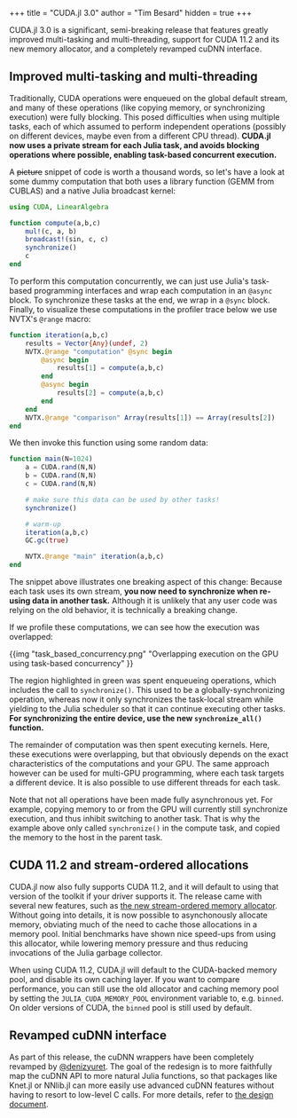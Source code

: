 +++
title = "CUDA.jl 3.0"
author = "Tim Besard"
hidden = true
+++

CUDA.jl 3.0 is a significant, semi-breaking release that features greatly improved
multi-tasking and multi-threading, support for CUDA 11.2 and its new memory allocator, and a
completely revamped cuDNN interface.

<!--more-->


## Improved multi-tasking and multi-threading

Traditionally, CUDA operations were enqueued on the global default stream, and many of these
operations (like copying memory, or synchronizing execution) were fully blocking. This posed
difficulties when using multiple tasks, each of which assumed to perform independent
operations (possibly on different devices, maybe even from a different CPU thread).
**CUDA.jl now uses a private stream for each Julia task, and avoids blocking operations
where possible, enabling task-based concurrent execution.**

A ~~picture~~ snippet of code is worth a thousand words, so let's have a look at some dummy
computation that both uses a library function (GEMM from CUBLAS) and a native Julia
broadcast kernel:

```julia
using CUDA, LinearAlgebra

function compute(a,b,c)
    mul!(c, a, b)
    broadcast!(sin, c, c)
    synchronize()
    c
end
```

To perform this computation concurrently, we can just use Julia's task-based programming
interfaces and wrap each computation in an `@async` block. To synchronize these tasks at the
end, we wrap in a `@sync` block. Finally, to visualize these computations in the profiler
trace below we use NVTX's `@range` macro:

```julia
function iteration(a,b,c)
    results = Vector{Any}(undef, 2)
    NVTX.@range "computation" @sync begin
        @async begin
            results[1] = compute(a,b,c)
        end
        @async begin
            results[2] = compute(a,b,c)
        end
    end
    NVTX.@range "comparison" Array(results[1]) == Array(results[2])
end
```

We then invoke this function using some random data:

```julia
function main(N=1024)
    a = CUDA.rand(N,N)
    b = CUDA.rand(N,N)
    c = CUDA.rand(N,N)

    # make sure this data can be used by other tasks!
    synchronize()

    # warm-up
    iteration(a,b,c)
    GC.gc(true)

    NVTX.@range "main" iteration(a,b,c)
end
```

The snippet above illustrates one breaking aspect of this change: Because each task uses its
own stream, **you now need to synchronize when re-using data in another task.** Although it
is unlikely that any user code was relying on the old behavior, it is technically a breaking
change.

If we profile these computations, we can see how the execution was overlapped:

{{img "task_based_concurrency.png" "Overlapping execution on the GPU using task-based concurrency" }}

The region highlighted in green was spent enqueueing operations, which includes the call to
`synchronize()`. This used to be a globally-synchronizing operation, whereas now it only
synchronizes the task-local stream while yielding to the Julia scheduler so that it can
continue executing other tasks. **For synchronizing the entire device, use the new
`synchronize_all()` function.**

The remainder of computation was then spent executing kernels. Here, these executions were
overlapping, but that obviously depends on the exact characteristics of the computations and
your GPU. The same approach however can be used for multi-GPU programming, where each task
targets a different device. It is also possible to use different threads for each task.

Note that not all operations have been made fully asynchronous yet. For example, copying
memory to or from the GPU will currently still synchronize execution, and thus inhibit
switching to another task. That is why the example above only called `synchronize()` in the
compute task, and copied the memory to the host in the parent task.


## CUDA 11.2 and stream-ordered allocations

CUDA.jl now also fully supports CUDA 11.2, and it will default to using that version of the
toolkit if your driver supports it. The release came with several new features, such as [the
new stream-ordered memory
allocator](https://developer.nvidia.com/blog/enhancing-memory-allocation-with-new-cuda-11-2-features/).
Without going into details, it is now possible to asynchonously allocate memory, obviating
much of the need to cache those allocations in a memory pool. Initial benchmarks have shown
nice speed-ups from using this allocator, while lowering memory pressure and thus reducing
invocations of the Julia garbage collector.

When using CUDA 11.2, CUDA.jl will default to the CUDA-backed memory pool, and disable its
own caching layer. If you want to compare performance, you can still use the old allocator
and caching memory pool by setting the `JULIA_CUDA_MEMORY_POOL` environment variable to,
e.g. `binned`. On older versions of CUDA, the `binned` pool is still used by default.


## Revamped cuDNN interface

As part of this release, the cuDNN wrappers have been completely revamped by
[@denizyuret](https://github.com/denizyuret). The goal of the redesign is to more faithfully
map the cuDNN API to more natural Julia functions, so that packages like Knet.jl or NNlib.jl
can more easily use advanced cuDNN features without having to resort to low-level C calls.
For more details, refer to [the design
document](https://github.com/JuliaGPU/CUDA.jl/blob/da7c6eee82d6ea0eee1cb75c8589c8a92b0bc474/lib/cudnn/README.md).
